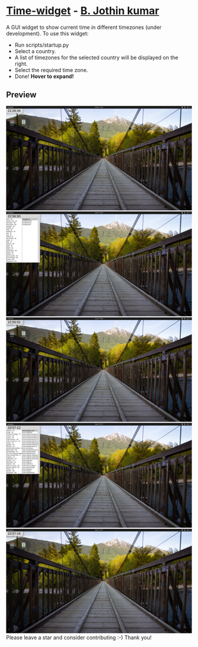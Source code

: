 # [Time-widget](https://jothin-kumar.github.io/time-widget/) - [B. Jothin kumar](https://jothin-kumar.github.io/)
A GUI widget to show current time in different timezones (under development). To use this widget:
 - Run scripts/startup.py
 - Select a country.
 - A list of timezones for the selected country will be displayed on the right.
 - Select the required time zone.
 - Done!
**Hover to expand!**
## Preview
![Screenshot](https://github.com/Jothin-kumar/time-widget/blob/main/screenshots/1.png?raw=true)
![Screenshot](https://github.com/Jothin-kumar/time-widget/blob/main/screenshots/2.png?raw=true)
![Screenshot](https://github.com/Jothin-kumar/time-widget/blob/main/screenshots/3.png?raw=true)
![Screenshot](https://github.com/Jothin-kumar/time-widget/blob/main/screenshots/4.png?raw=true)
![Screenshot](https://github.com/Jothin-kumar/time-widget/blob/main/screenshots/5.png?raw=true)
Please leave a star and consider contributing :-)
Thank you!
